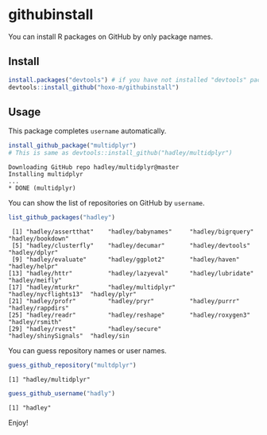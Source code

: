 # githubinstall
You can install R packages on GitHub by only package names.

## Install

```r
install.packages("devtools") # if you have not installed "devtools" package
devtools::install_github("hoxo-m/githubinstall")
```

## Usage

This package completes `username` automatically.

```r
install_github_package("multidplyr")
# This is same as devtools::install_github("hadley/multidplyr")
```

```
Downloading GitHub repo hadley/multidplyr@master
Installing multidplyr
...
* DONE (multidplyr)
```

You can show the list of repositories on GitHub by `username`.

```r
list_github_packages("hadley")
```

```
 [1] "hadley/assertthat"    "hadley/babynames"     "hadley/bigrquery"     "hadley/bookdown"     
 [5] "hadley/clusterfly"    "hadley/decumar"       "hadley/devtools"      "hadley/dplyr"        
 [9] "hadley/evaluate"      "hadley/ggplot2"       "hadley/haven"         "hadley/helpr"        
[13] "hadley/httr"          "hadley/lazyeval"      "hadley/lubridate"     "hadley/meifly"       
[17] "hadley/mturkr"        "hadley/multidplyr"    "hadley/nycflights13"  "hadley/plyr"         
[21] "hadley/profr"         "hadley/pryr"          "hadley/purrr"         "hadley/rappdirs"     
[25] "hadley/readr"         "hadley/reshape"       "hadley/roxygen3"      "hadley/rsmith"       
[29] "hadley/rvest"         "hadley/secure"        "hadley/shinySignals"  "hadley/sin
```

You can guess repository names or user names.

```r
guess_github_repository("multdplyr")
```

```
[1] "hadley/multidplyr"
```

```r
guess_github_username("hadly")
```

```
[1] "hadley"
```

Enjoy!